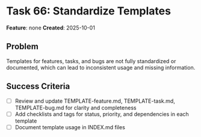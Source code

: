# Task 66: Standardize Templates

**Feature**: none
**Created**: 2025-10-01

## Problem
Templates for features, tasks, and bugs are not fully standardized or documented, which can lead to inconsistent usage and missing information.

## Success Criteria
- [ ] Review and update TEMPLATE-feature.md, TEMPLATE-task.md, TEMPLATE-bug.md for clarity and completeness
- [ ] Add checklists and tags for status, priority, and dependencies in each template
- [ ] Document template usage in INDEX.md files
